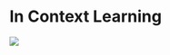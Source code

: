 # In Context Learning

![](https://media.arxiv-vanity.com/render-output/6192180/figures/metalearning.png)

